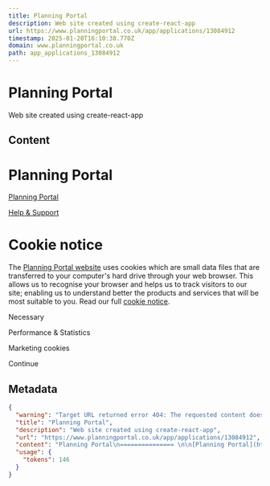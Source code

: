 ```yaml
---
title: Planning Portal
description: Web site created using create-react-app
url: https://www.planningportal.co.uk/app/applications/13084912
timestamp: 2025-01-20T16:10:38.770Z
domain: www.planningportal.co.uk
path: app_applications_13084912
---
```


# Planning Portal


Web site created using create-react-app


## Content

Planning Portal
=============== 

[Planning Portal](https://www.planningportal.co.uk/)

[Help & Support](https://www.planningportal.co.uk/services/help)

Cookie notice
=============

The [Planning Portal website](https://www.planningportal.co.uk/app) uses cookies which are small data files that are transferred to your computer's hard drive through your web browser. This allows us to recognise your browser and helps us to track visitors to our site; enabling us to understand better the products and services that will be most suitable to you. Read our full [cookie notice](https://www.planningportal.co.uk/terms-and-disclaimer/cookie-notice).

Necessary

Performance & Statistics

Marketing cookies

Continue

## Metadata

```json
{
  "warning": "Target URL returned error 404: The requested content does not exist.",
  "title": "Planning Portal",
  "description": "Web site created using create-react-app",
  "url": "https://www.planningportal.co.uk/app/applications/13084912",
  "content": "Planning Portal\n=============== \n\n[Planning Portal](https://www.planningportal.co.uk/)\n\n[Help & Support](https://www.planningportal.co.uk/services/help)\n\nCookie notice\n=============\n\nThe [Planning Portal website](https://www.planningportal.co.uk/app) uses cookies which are small data files that are transferred to your computer's hard drive through your web browser. This allows us to recognise your browser and helps us to track visitors to our site; enabling us to understand better the products and services that will be most suitable to you. Read our full [cookie notice](https://www.planningportal.co.uk/terms-and-disclaimer/cookie-notice).\n\nNecessary\n\nPerformance & Statistics\n\nMarketing cookies\n\nContinue",
  "usage": {
    "tokens": 146
  }
}
```
